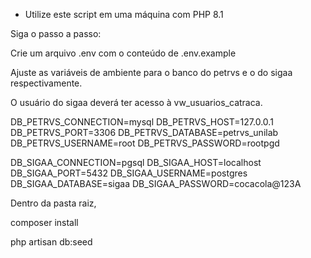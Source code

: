 - Utilize este script em uma máquina com PHP 8.1

Siga o passo a passo:


Crie um arquivo .env com o conteúdo de .env.example

Ajuste as variáveis de ambiente para o banco do petrvs e o do sigaa respectivamente.

O usuário do sigaa deverá ter acesso à vw_usuarios_catraca.

DB_PETRVS_CONNECTION=mysql
DB_PETRVS_HOST=127.0.0.1
DB_PETRVS_PORT=3306
DB_PETRVS_DATABASE=petrvs_unilab
DB_PETRVS_USERNAME=root
DB_PETRVS_PASSWORD=rootpgd

DB_SIGAA_CONNECTION=pgsql
DB_SIGAA_HOST=localhost
DB_SIGAA_PORT=5432
DB_SIGAA_USERNAME=postgres
DB_SIGAA_DATABASE=sigaa
DB_SIGAA_PASSWORD=cocacola@123A


Dentro da pasta raiz,

composer install

php artisan db:seed
